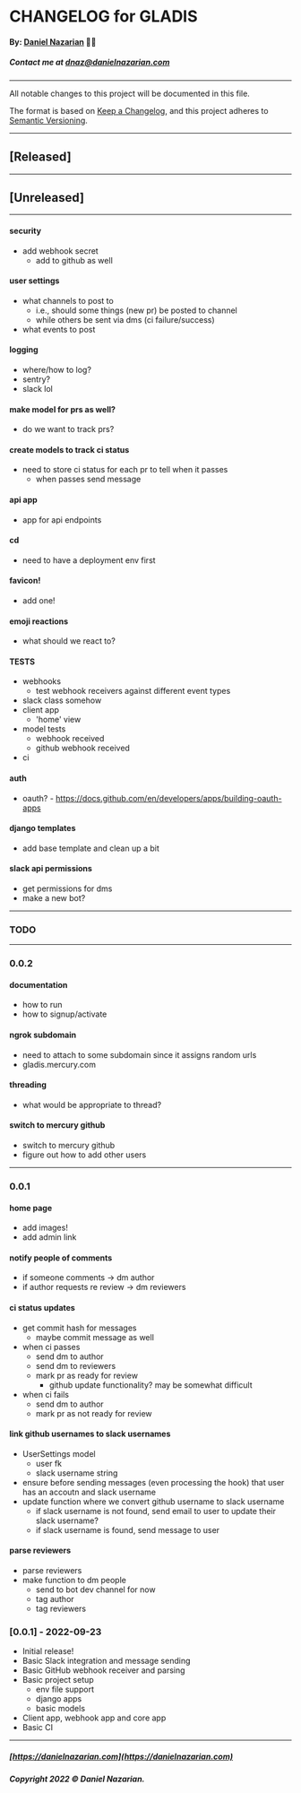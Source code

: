 # CHANGELOG for GLADIS
#### By: [Daniel Nazarian](https://danielnazarian) 🐧👹
##### Contact me at <dnaz@danielnazarian.com>

-------------------------------------------------------

All notable changes to this project will be documented in this file.

The format is based on [Keep a Changelog](https://keepachangelog.com/en/1.0.0/),
and this project adheres to [Semantic Versioning](https://semver.org/spec/v2.0.0.html).


-------------------------------------------------------

## [Released]



-------------------------------------------------------

## [Unreleased]

-----

#### security
- add webhook secret
    - add to github as well


#### user settings
- what channels to post to
    - i.e., should some things (new pr) be posted to channel
    - while others be sent via dms (ci failure/success)
- what events to post


#### logging
- where/how to log?
- sentry?
- slack lol


#### make model for prs as well?
- do we want to track prs?


#### create models to track ci status
- need to store ci status for each pr to tell when it passes
    - when passes send message


#### api app
- app for api endpoints


#### cd
- need to have a deployment env first


#### favicon!
- add one!


#### emoji reactions
- what should we react to?


#### TESTS
- webhooks
    - test webhook receivers against different event types
- slack class somehow
- client app
    - 'home' view
- model tests
    - webhook received
    - github webhook received
- ci


#### auth
- oauth? - https://docs.github.com/en/developers/apps/building-oauth-apps


#### django templates
- add base template and clean up a bit


#### slack api permissions
- get permissions for dms
- make a new bot?


-------------------------------------------------------
### TODO
----
### 0.0.2

#### documentation
- how to run
- how to signup/activate


#### ngrok subdomain
- need to attach to some subdomain since it assigns random urls
- gladis.mercury.com


#### threading
- what would be appropriate to thread?


#### switch to mercury github
- switch to mercury github
- figure out how to add other users


----
### 0.0.1


#### home page
- add images!
- add admin link


#### notify people of comments
- if someone comments -> dm author
- if author requests re review -> dm reviewers


#### ci status updates
- get commit hash for messages
    - maybe commit message as well
- when ci passes
    - send dm to author
    - send dm to reviewers
    - mark pr as ready for review
        - github update functionality? may be somewhat difficult
- when ci fails
    - send dm to author
    - mark pr as not ready for review



#### link github usernames to slack usernames
- UserSettings model
    - user fk
    - slack username string
- ensure before sending messages (even processing the hook) that user has an accoutn and slack username
- update function where we convert github username to slack username
    - if slack username is not found, send email to user to update their slack username?
    - if slack username is found, send message to user



#### parse reviewers
- parse reviewers
- make function to dm people
    - send to bot dev channel for now
    - tag author
    - tag reviewers


### [0.0.1] - 2022-09-23
- Initial release!
- Basic Slack integration and message sending
- Basic GitHub webhook receiver and parsing
- Basic project setup
    - env file support
    - django apps
    - basic models
- Client app, webhook app and core app
- Basic CI

-------------------------------------------------------

##### [https://danielnazarian.com](https://danielnazarian.com)
##### Copyright 2022 © Daniel Nazarian.